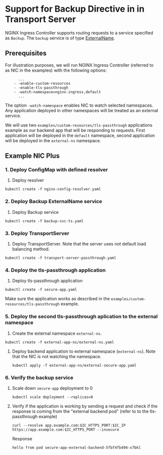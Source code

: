 # Support for Backup Directive in in Transport Server

NGINX Ingress Controller supports routing requests to a service specified as `Backup`.
The `backup` service is of type
[ExternalName](https://kubernetes.io/docs/concepts/services-networking/service/#externalname).

## Prerequisites

For illustration purposes, we will run NGINX Ingress Controller (referred to as NIC in the examples) with the following options:

```shell
      ...
    - -enable-custom-resources
    - -enable-tls-passthrough
    - -watch-namespace=nginx-ingress,default
      ...
```

The option `-watch-namespace` enables NIC to watch selected namespaces. Any application deployed in other namespaces
will be treated as an external service.

We will use two ```examples/custom-resources/tls-passthrough``` applications example as our backend app that will be
responding to requests. First application will be deployed in the `default` namespace, second application will
be deployed in the `external-ns` namespace.

## Example NIC Plus

### 1. Deploy ConfigMap with defined resolver

1. Deploy resolver

  ```shell
  kubectl create -f nginx-config-resolver.yaml
  ```

### 2. Deploy Backup ExternalName service

1. Deploy Backup service

  ```shell
  kubectl create -f backup-svc-ts.yaml
  ```

### 3. Deploy TransportServer

1. Deploy TransportServer. Note that the server uses not default load balancing method.

  ```shell
  kubectl create -f transport-server-passthrough.yaml
  ```

### 4. Deploy the tls-passthrough application

1. Deploy tls-passthrough application

  ```shell
  kubectl create -f secure-app.yaml
  ```

Make sure the application works as described in the ```examples/custom-resources/tls-passthrough``` example.

### 5. Deploy the second tls-passthrough aplication to the external namespace

1. Create the external namespace `external-ns`.

  ```shell
  kubectl create -f external-app-ns/external-ns.yaml
  ```

1. Deploy backend application to external namespace (```external-ns```). Note that the NIC is not watching the namespace.

    ```shell
    kubectl apply -f external-app-ns/external-secure-app.yaml
    ```

### 6. Verify the backup service

1. Scale down `secure-app` deployment to 0

    ```shell
    kubectl scale deployment --replicas=0
    ```

1. Verify if the application is working by sending a request and check if the response is coming from the "external
   backend pod" (refer to to the tls-passthrough example)

    ```shell
    curl --resolve app.example.com:$IC_HTTPS_PORT:$IC_IP https://app.example.com:$IC_HTTPS_PORT --insecure
    ```

    Response

    ```shell
    hello from pod secure-app-external-backend-5fbf4fb494-x7bkl
    ```
